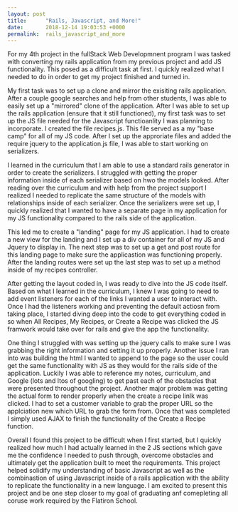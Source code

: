 ```yaml
---
layout: post
title:      "Rails, Javascript, and More!"
date:       2018-12-14 19:03:53 +0000
permalink:  rails_javascript_and_more
---
```



For my 4th project in the fullStack Web Developmnent program I was tasked with converting my rails application from my previous project and add JS functionality. This posed as a difficult task at first. I quickly realized what I needed to do in order to get my project finished and turned in.

My first task was to set up a clone and mirror the exisiting rails application. After a couple google searches and help from other students, I was able to easily set up a "mirrored" clone of the application. After I was able to set up the rails application (ensure that it still functioned), my first task was to set up the JS file needed for the Javascript functioanlity I was planning to incorporate. I created the file recipes.js. This file served as a my "base camp" for all of my JS code. After I set up the approriate files and added the require jquery to the application.js file, I was able to start working on serializers. 

I learned in the curriculum that I am able to use a standard rails generator in order to create the serializers. I struggled with getting the proper information inside of each serializer based on hwo the models looked. After reading over the curriculum and with help from the project support I realized I needed to replicate the same structure of the models with relationships inside of each serializer. Once the serializers were set up, I quickly realized that I wanted to have a separate page in my application for my JS functionality compared to the rails side of the application.

This led me to create a "landing" page for my JS application. I had to create a new view for the landing and I set up a div container for all of my JS and Jquery to display in. The next step was to set up a get and post route for this landing page to make sure the applicastion was functioning properly. After the landing routes were set up the last step was to set up a method inside of my recipes controller. 

After getting the layout coded in, I was ready to dive into the JS code itself. Based on what I learned in the curriculum, I knew I was going to need to add event listeners for each of the links I wanted a user to interact with. Once I had the listeners working and preventing the default actiosn from taking place, I started diving deep into the code to get everything coded in so when All Recipes, My Recipes, or Create a Recipe was clicked the JS framwork would take over for rails and give the app the functionality. 

One thing I struggled with was setting up the jquery calls to make sure I was grabbing the right information and setting it up properly. Another issue I ran into was building the html I wanted to append to the page so the user could get the same functionality with JS as they would for the rails side of the application. Luckily I was able to reference my notes, curriculum, and Google (lots and ltos of googling) to get past each of the obstacles that were presented throughout the project. Another major problem was getting the actual form to render properly when the create a recipe linlk was clicked. I had to set a customer variable to grab the proper URL so the applciation new which URL to grab the form from. Once that was completed I simply used AJAX to finish the functionality of the Create a Recipe function.

Overall I found this project to be difficult when I first started, but I quickly realized how much I had actually learned in the 2 JS sections which gave me the confidence I needed to push through, overcome obstacles and ultimately get the application built to meet the requirements. This project helped solidify my understanding of basic Javascript as well as the combinastion of using Javascript inside of a rails application with the ability to replicate the functionality in a new language. I am excited to present this project and be one step closer to my goal of graduating anf comepleting all coruse work required by the Flatiron School.
